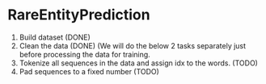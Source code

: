 # RareEntityPrediction

1. Build dataset (DONE)
2. Clean the data (DONE) (We will do the below 2 tasks separately just before processing the data for training.
3. Tokenize all sequences in the data and assign idx to the words. (TODO)
4. Pad sequences to a fixed number (TODO)


